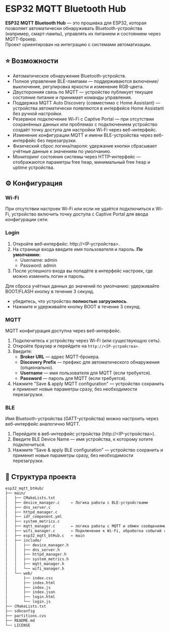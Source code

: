 # ESP32 MQTT Bluetooth Hub

**ESP32 MQTT Bluetooth Hub** — это прошивка для ESP32, которая позволяет автоматически обнаруживать Bluetooth-устройства (например, смарт-лампы), управлять их питанием и состоянием через MQTT-брокер.  
Проект ориентирован на интеграцию с системами автоматизации.

## ⭐️ Возможности

- Автоматическое обнаружение Bluetooth-устройств.
- Полное управление BLE-лампами — поддерживаются включение/выключение, регулировка яркости и изменение RGB-цвета.
- Двусторонняя связь по MQTT — устройство публикует текущее состояние питание и принимает команды управления.
- Поддержка MQTT Auto Discovery (совместимо с Home Assistant) — устройства автоматически появляются в интерфейсе Home Assistant без ручной настройки.
- Резервное подключение Wi-Fi с Captive Portal — при отсутствии сохранённых данных или проблемах с подключением устройство создаёт точку доступа для настройки Wi-Fi через веб-интерфейс.
- Изменение конфигурации MQTT и имени BLE-устройства через веб-интерфейс без перезагрузки.
- Физический сброс логина/пароля: удержание кнопки сбрасывает учётные данные к значениям по умолчанию.
- Мониторинг состояния системы через HTTP-интерфейс — отображаются параметры free heap, минимальный free heap и uptime устройства.
 
## ⚙️ Конфигурация 

### Wi-Fi
При отсутствии настроек Wi-Fi или если не удаётся подключиться к Wi-Fi, устройство включить точку доступа с Captive Portal для ввода конфигурации сети.

### Login
1. Откройте веб‑интерфейс: http://<IP‑устройства>.
2. На странице входа введите имя пользователя и пароль.
   **По умолчанию:**
   - Username: admin
   - Password: admin
3. После успешного входа вы попадёте в интерфейс настроек, где можно изменить логин и пароль.
   
 Для сброса учётных данных до значений по умолчанию:
 удерживайте BOOT/FLASH кнопку в течение 3 секунд.
   - убедитесь, что устройство **полностью загрузилось**.
   - Нажмите и удерживайте кнопку BOOT в течение 3 секунд.

### MQTT
MQTT конфигурация доступна через веб-интерфейс.
1. Подключитесь к устройству через Wi-Fi (или существующую сеть).  
2. Откройте браузер и перейдите на `http://<IP-устройства>`.
3. Введите:
   - **Broker URL** — адрес MQTT-брокера.  
   - **Discovery Prefix** — префикс для автоматического обнаружения (опционально).  
   - **Username** — имя пользователя для MQTT (если требуется).  
   - **Password** — пароль для MQTT (если требуется).  
4. Нажмите "Save & apply MQTT configuration" — устройство сохранить и применит новые параметры сразу, без необходимости перезагрузки.

### BLE
Имя Bluetooth-устройства (GATT-устройства) можно настроить через веб-интерфейс аналогично MQTT.
1. Перейдите в веб-интерфейс устройства (http://<IP-устройства>).
2. Введите BLE Device Name — имя устройства, к которому хотите подключиться.
3. Нажмите "Save & apply BLE configuration" — устройство сохранить и применит новые параметры сразу, без необходимости перезагрузки.

## 🧩 Структура проекта
```bash
esp32_mqtt_btHub/
├── main/
│   ├── CMakeLists.txt
│   ├── device_manager.c     ← Логика работы с BLE-устройствами
│   ├── dns_server.c
│   ├── httpd_manager.c
│   ├── idf_component.yml
│   ├── system_metrics.c
│   ├── mqtt_manager.c       ← логика работы с MQTT и обмен сообщениями
│   ├── wifi_manager.c       ← Подключение к Wi-Fi, обработка событий сети
│   ├── esp32_mqtt_btHub.c   ← main
│   ├── include/
│   │   ├── device_manager.h
│   │   ├── dns_server.h
│   │   ├── httpd_manager.h
│   │   ├── system_metrics.h
│   │   ├── mqtt_manager.h
│   │   └── wifi_manager.h   
│   └── web/
│       ├── index.css
│       ├── index.html
│       ├── index.js
│       ├── index.json
│       ├── login.html
│       └── login.js  
├── CMakeLists.txt
├── sdkconfig
├── partitions.cvs
├── README.md
└── LICENSE
```
